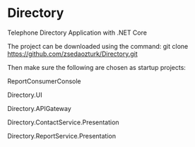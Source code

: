 # Directory
Telephone Directory Application with .NET Core


The project can be downloaded using the command: git clone https://github.com/zsedaozturk/Directory.git

Then make sure the following are chosen as startup projects:

ReportConsumerConsole

Directory.UI

Directory.APIGateway

Directory.ContactService.Presentation

Directory.ReportService.Presentation
